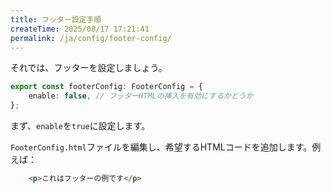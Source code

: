```yaml
---
title: フッター設定手順
createTime: 2025/08/17 17:21:41
permalink: /ja/config/footer-config/
---
```





それでは、フッターを設定しましょう。
```typescript [config.ts]
export const footerConfig: FooterConfig = {
	enable: false, // フッターHTMLの挿入を有効にするかどうか
};
```
まず、`enable`を`true`に設定します。

`FooterConfig.html`ファイルを編集し、希望するHTMLコードを追加します。例えば：
```html
    <p>これはフッターの例です</p>
```
